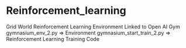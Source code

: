 # Reinforcement_learning
Grid World Reinforcement Learning Environment Linked to Open AI Gym<br/>
gymnasium_env_2.py => Environment
gymnasium_start_train_2.py => Reinforcement Learning Training Code
